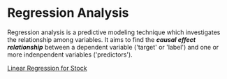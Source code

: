 # Regression Analysis

Regression analysis is a predictive modeling technique which investigates the relationship among variables. It aims to find the **_causal effect relationship_** between a dependent variable ('target' or 'label') and one or more indenpendent variables ('predictors').

[Linear Regression for Stock](https://www.analyticsvidhya.com/wp-content/uploads/2015/08/Regression_Line.png)
